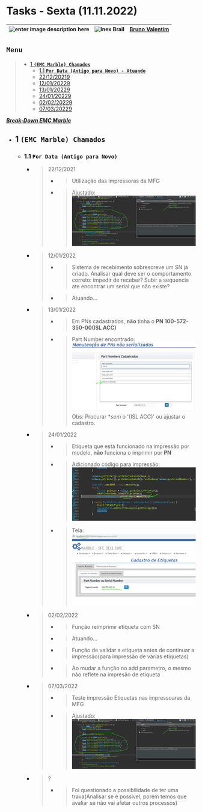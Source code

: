 # Tasks - Sexta (11.11.2022)

| ![enter image description here](https://www.foxconn.com.br/img/logo.png) | ![Inex Brail](https://www.inexbr.com.br/wp-content/uploads/2022/07/logo-inex-azul.png) | [Bruno Valentim](mailto:Bruno.Valentim@inex.com.br) |
| :----------------------------------------------------------------------- | :------------------------------------------------------------------------------------: | :-------------------------------------------------- |

## **`Menu`**  
> - [1 **`(EMC Marble) Chamados`**](#2-(EMC-Marble)-Chamados)  
>   - [1.1 **`Por Data (Antigo para Novo) - Atuando`**](#21-Por-Data-(Antigo-para-Novo)) 
  >   - [22/12/20219](#22/12/2021)  
  >   - [12/01/20229](#12/01/2022)  
  >   - [13/01/20229](#13/01/2022)  
  >   - [24/01/20229](#24/01/2022)  
  >   - [02/02/20229](#02/02/2022)  
  >   - [07/03/20229](#07/03/2022)  

_**[Break-Down EMC Marble](https://docs.google.com/spreadsheets/d/1HDS4bGO800q9nOA5XpNQDZUMK1PuaALCNTX9RzDUV3k/edit?usp=sharing)**_  
- ## 1 **`(EMC Marble) Chamados`**
  - ### 1.1 **`Por Data (Antigo para Novo)`**
    - > 22/12/2021  
      > - >Utilização das impressoras da MFG
      > - >Ajustado:![](img/09112022/emc_printer_selection.png)
    - > 12/01/2022  
      > - >Sistema de recebimento sobrescreve um SN já criado.	Analisar qual deve ser o comportamento correto: impedir de receber? Subir a sequencia ate encontrar um serial que não existe?  
      > - >Atuando...
    - > 13/01/2022  
      > - >Em PNs cadastrados, **não** tinha o **PN 100-572-350-00(ISL ACC)**	
      > - >Part Number encontrado:![](img/10112022/PN100-572-350-00.png) Obs: Procurar **sem* o '(ISL ACC)' ou ajustar o cadastro.
    - > 24/01/2022  
      > - >Etiqueta que está funcionado na impressão por modelo, **não** funciona o imprimir por **PN**
      > - >Adicionado  código para impressão:![](img/10112022/print_by_part_number_backend.png)
      > - >Tela:![](img/10112022/print_by_part_number.png)
    - > 02/02/2022  
      > - >Função reimprimir etiqueta com SN	
      > - >Atuando...
      > - >Função de validar a etiqueta antes de continuar a impressão(para impressão de varias etiquetas)	
      > - >Ao mudar a função no add parametro, o mesmo não reflete na impresão de etiqueta	
    - > 07/03/2022  
      > - >Teste impressão Etiquetas nas impressoaras da MFG	
      > - >Ajustado:![](img/09112022/emc_printer_selection.png)
    - > ?  
      > - >Foi questionado a possibilidade de ter uma trava(Analisar se é possivel, porém temos que avaliar se não vai afetar outros processos)	